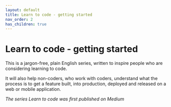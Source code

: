 ```yaml
---
layout: default
title: Learn to code - getting started
nav_order: 2
has_children: true
---
```


# Learn to code - getting started

This is a jargon-free, plain English series, written to inspire people who are considering learning to code.

It will also help non-coders, who work with coders, understand what the process is to get a feature built, into production, deployed and released on a web or mobile application.

_The series Learn to code was first published on Medium_